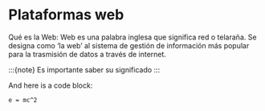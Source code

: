 # Plataformas web

Qué es la Web:
Web es una palabra inglesa que significa red o telaraña. 
Se designa como ‘la web’ al sistema de gestión de información 
más popular para la trasmisión de datos a través de internet.

:::{note}
Es importante saber su significado
:::

And here is a code block:

```
e = mc^2
```
